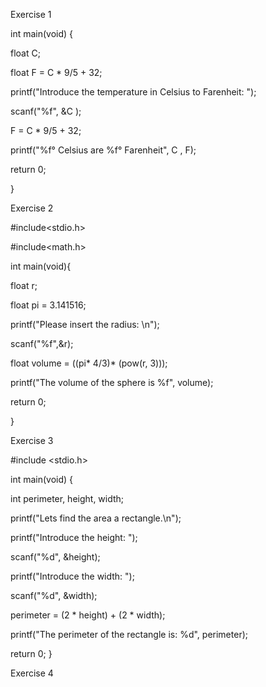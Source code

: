 Exercise 1

int main(void) {

  float C;
  
  float F = C * 9/5 + 32;
  
  printf("Introduce the temperature in Celsius to Farenheit: ");
  
  scanf("%f", &C );
  
  F = C * 9/5 + 32;
  
  printf("%f° Celsius are %f° Farenheit", C , F);
  
  return 0;
  
}

Exercise 2

#include<stdio.h>

#include<math.h>

 int main(void){
 
 float r;
 
 float pi = 3.141516;
 
 printf("Please insert the radius: \n");
 
 scanf("%f",&r);
 
 float volume = ((pi* 4/3)* (pow(r, 3)));
 
 printf("The volume of the sphere is %f", volume);
 
 return 0;
 
}

Exercise 3
   
#include <stdio.h>

int main(void) {

  int perimeter, height, width;
  
  printf("Lets find the area a rectangle.\n");
  
  printf("Introduce the height: ");
  
  scanf("%d", &height);
  
  printf("Introduce the width: ");
  
  scanf("%d", &width);

  perimeter = (2 * height) + (2 * width);
  
  printf("The perimeter of the rectangle is: %d", perimeter);
  
  return 0;
}

Exercise  4 
